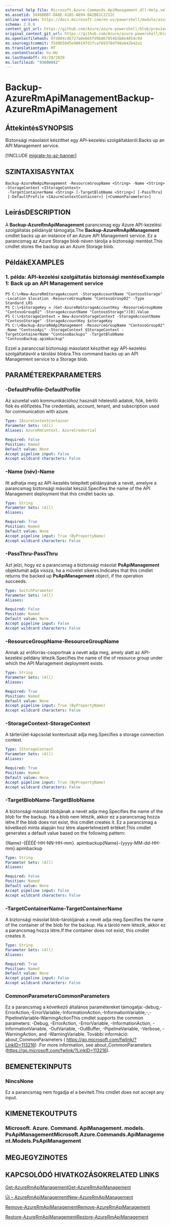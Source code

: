```yaml
---
external help file: Microsoft.Azure.Commands.ApiManagement.dll-Help.xml
ms.assetid: 5846BBB7-DA8E-41B5-A894-BA2B61C2212C
online version: https://docs.microsoft.com/en-us/powershell/module/azurerm.apimanagement/backup-azurermapimanagement
schema: 2.0.0
content_git_url: https://github.com/Azure/azure-powershell/blob/preview/src/ResourceManager/ApiManagement/Commands.ApiManagement/help/Backup-AzureRmApiManagement.md
original_content_git_url: https://github.com/Azure/azure-powershell/blob/preview/src/ResourceManager/ApiManagement/Commands.ApiManagement/help/Backup-AzureRmApiManagement.md
ms.openlocfilehash: 0fd004cdb727a0e665fd9b867854b3b8e4054c9d
ms.sourcegitcommit: f599b50d5e980197d1fca769378df90a842b42a1
ms.translationtype: MT
ms.contentlocale: hu-HU
ms.lasthandoff: 08/20/2020
ms.locfileid: "93680842"
---
```

# <span data-ttu-id="1640a-101">Backup-AzureRmApiManagement</span><span class="sxs-lookup"><span data-stu-id="1640a-101">Backup-AzureRmApiManagement</span></span>

## <span data-ttu-id="1640a-102">Áttekintés</span><span class="sxs-lookup"><span data-stu-id="1640a-102">SYNOPSIS</span></span>
<span data-ttu-id="1640a-103">Biztonsági másolatot készíthet egy API-kezelési szolgáltatásról.</span><span class="sxs-lookup"><span data-stu-id="1640a-103">Backs up an API Management service.</span></span>

[!INCLUDE [migrate-to-az-banner](../../includes/migrate-to-az-banner.md)]

## <span data-ttu-id="1640a-104">SZINTAXISA</span><span class="sxs-lookup"><span data-stu-id="1640a-104">SYNTAX</span></span>

```
Backup-AzureRmApiManagement -ResourceGroupName <String> -Name <String> -StorageContext <IStorageContext>
 -TargetContainerName <String> [-TargetBlobName <String>] [-PassThru]
 [-DefaultProfile <IAzureContextContainer>] [<CommonParameters>]
```

## <span data-ttu-id="1640a-105">Leírás</span><span class="sxs-lookup"><span data-stu-id="1640a-105">DESCRIPTION</span></span>
<span data-ttu-id="1640a-106">A **Backup-AzureRmApiManagement** parancsmag egy Azure API-kezelési szolgáltatás példányát támogatja.</span><span class="sxs-lookup"><span data-stu-id="1640a-106">The **Backup-AzureRmApiManagement** cmdlet backs up an instance of an Azure API Management service.</span></span>
<span data-ttu-id="1640a-107">Ez a parancsmag az Azure Storage blob néven tárolja a biztonsági mentést.</span><span class="sxs-lookup"><span data-stu-id="1640a-107">This cmdlet stores the backup as an Azure Storage blob.</span></span>

## <span data-ttu-id="1640a-108">Példák</span><span class="sxs-lookup"><span data-stu-id="1640a-108">EXAMPLES</span></span>

### <span data-ttu-id="1640a-109">1. példa: API-kezelési szolgáltatás biztonsági mentése</span><span class="sxs-lookup"><span data-stu-id="1640a-109">Example 1: Back up an API Management service</span></span>
```
PS C:\>New-AzureRmStorageAccount -StorageAccountName "ContosoStorage" -Location $location -ResourceGroupName "ContosoGroup02" -Type Standard_LRS
PS C:\>$storageKey = (Get-AzureRmStorageAccountKey -ResourceGroupName "ContosoGroup02" -StorageAccountName "ContosoStorage")[0].Value
PS C:\>$storageContext = New-AzureStorageContext -StorageAccountName "ContosoStorage" -StorageAccountKey $storageKey
PS C:\>Backup-AzureRmApiManagement -ResourceGroupName "ContosoGroup02" -Name "ContosoApi" -StorageContext $StorageContext -TargetContainerName "ContosoBackups" -TargetBlobName "ContosoBackup.apimbackup"
```

<span data-ttu-id="1640a-110">Ezzel a paranccsal biztonsági másolatot készíthet egy API-kezelési szolgáltatásról a tárolási blobra.</span><span class="sxs-lookup"><span data-stu-id="1640a-110">This command backs up an API Management service to a Storage blob.</span></span>

## <span data-ttu-id="1640a-111">PARAMÉTEREK</span><span class="sxs-lookup"><span data-stu-id="1640a-111">PARAMETERS</span></span>

### <span data-ttu-id="1640a-112">-DefaultProfile</span><span class="sxs-lookup"><span data-stu-id="1640a-112">-DefaultProfile</span></span>
<span data-ttu-id="1640a-113">Az azuretal való kommunikációhoz használt hitelesítő adatok, fiók, bérlői fiók és előfizetés.</span><span class="sxs-lookup"><span data-stu-id="1640a-113">The credentials, account, tenant, and subscription used for communication with azure.</span></span>
 
```yaml
Type: IAzureContextContainer
Parameter Sets: (All)
Aliases: AzureRmContext, AzureCredential

Required: False
Position: Named
Default value: None
Accept pipeline input: False
Accept wildcard characters: False
```

### <span data-ttu-id="1640a-114">-Name (név)</span><span class="sxs-lookup"><span data-stu-id="1640a-114">-Name</span></span>
<span data-ttu-id="1640a-115">Itt adhatja meg az API-kezelés telepített példányának a nevét, amelyre a parancsmag biztonsági másolat készül.</span><span class="sxs-lookup"><span data-stu-id="1640a-115">Specifies the name of the API Management deployment that this cmdlet backs up.</span></span>

```yaml
Type: String
Parameter Sets: (All)
Aliases: 

Required: True
Position: Named
Default value: None
Accept pipeline input: True (ByPropertyName)
Accept wildcard characters: False
```

### <span data-ttu-id="1640a-116">-PassThru</span><span class="sxs-lookup"><span data-stu-id="1640a-116">-PassThru</span></span>
<span data-ttu-id="1640a-117">Azt jelzi, hogy ez a parancsmag a biztonsági másolat **PsApiManagement** objektumát adja vissza, ha a művelet sikeres.</span><span class="sxs-lookup"><span data-stu-id="1640a-117">Indicates that this cmdlet returns the backed up **PsApiManagement** object, if the operation succeeds.</span></span>

```yaml
Type: SwitchParameter
Parameter Sets: (All)
Aliases: 

Required: False
Position: Named
Default value: None
Accept pipeline input: False
Accept wildcard characters: False
```

### <span data-ttu-id="1640a-118">-ResourceGroupName</span><span class="sxs-lookup"><span data-stu-id="1640a-118">-ResourceGroupName</span></span>
<span data-ttu-id="1640a-119">Annak az erőforrás-csoportnak a nevét adja meg, amely alatt az API-kezelési példány létezik.</span><span class="sxs-lookup"><span data-stu-id="1640a-119">Specifies the name of the of resource group under which the API Management deployment exists.</span></span>

```yaml
Type: String
Parameter Sets: (All)
Aliases: 

Required: True
Position: Named
Default value: None
Accept pipeline input: True (ByPropertyName)
Accept wildcard characters: False
```

### <span data-ttu-id="1640a-120">-StorageContext</span><span class="sxs-lookup"><span data-stu-id="1640a-120">-StorageContext</span></span>
<span data-ttu-id="1640a-121">A tárterület-kapcsolat kontextusát adja meg.</span><span class="sxs-lookup"><span data-stu-id="1640a-121">Specifies a storage connection context.</span></span>

```yaml
Type: IStorageContext
Parameter Sets: (All)
Aliases: 

Required: True
Position: Named
Default value: None
Accept pipeline input: True (ByPropertyName)
Accept wildcard characters: False
```

### <span data-ttu-id="1640a-122">-TargetBlobName</span><span class="sxs-lookup"><span data-stu-id="1640a-122">-TargetBlobName</span></span>
<span data-ttu-id="1640a-123">A biztonsági másolat blobjának a nevét adja meg.</span><span class="sxs-lookup"><span data-stu-id="1640a-123">Specifies the name of the blob for the backup.</span></span>
<span data-ttu-id="1640a-124">Ha a blob nem létezik, akkor ez a parancsmag hozza létre.</span><span class="sxs-lookup"><span data-stu-id="1640a-124">If the blob does not exist, this cmdlet creates it.</span></span>
<span data-ttu-id="1640a-125">Ez a parancsmag a következő minta alapján hoz létre alapértelmezett értéket:</span><span class="sxs-lookup"><span data-stu-id="1640a-125">This cmdlet generates a default value based on the following pattern:</span></span> 

<span data-ttu-id="1640a-126">{Name}-{ÉÉÉÉ-HH-NN-HH-mm}. apimbackup</span><span class="sxs-lookup"><span data-stu-id="1640a-126">{Name}-{yyyy-MM-dd-HH-mm}.apimbackup</span></span>

```yaml
Type: String
Parameter Sets: (All)
Aliases: 

Required: False
Position: Named
Default value: None
Accept pipeline input: False
Accept wildcard characters: False
```

### <span data-ttu-id="1640a-127">-TargetContainerName</span><span class="sxs-lookup"><span data-stu-id="1640a-127">-TargetContainerName</span></span>
<span data-ttu-id="1640a-128">A biztonsági másolat blob-tárolójának a nevét adja meg.</span><span class="sxs-lookup"><span data-stu-id="1640a-128">Specifies the name of the container of the blob for the backup.</span></span>
<span data-ttu-id="1640a-129">Ha a tároló nem létezik, akkor ez a parancsmag hozza létre.</span><span class="sxs-lookup"><span data-stu-id="1640a-129">If the container does not exist, this cmdlet creates it.</span></span>

```yaml
Type: String
Parameter Sets: (All)
Aliases: 

Required: True
Position: Named
Default value: None
Accept pipeline input: False
Accept wildcard characters: False
```

### <span data-ttu-id="1640a-130">CommonParameters</span><span class="sxs-lookup"><span data-stu-id="1640a-130">CommonParameters</span></span>
<span data-ttu-id="1640a-131">Ez a parancsmag a következő általános paramétereket támogatja:-debug,-ErrorAction,-ErrorVariable,-InformationAction,-InformationVariable,-,-PipelineVariable-WarningAction</span><span class="sxs-lookup"><span data-stu-id="1640a-131">This cmdlet supports the common parameters: -Debug, -ErrorAction, -ErrorVariable, -InformationAction, -InformationVariable, -OutVariable, -OutBuffer, -PipelineVariable, -Verbose, -WarningAction, and -WarningVariable.</span></span> <span data-ttu-id="1640a-132">További információ: about_CommonParameters ( https://go.microsoft.com/fwlink/?LinkID=113216) .</span><span class="sxs-lookup"><span data-stu-id="1640a-132">For more information, see about_CommonParameters (https://go.microsoft.com/fwlink/?LinkID=113216).</span></span>

## <span data-ttu-id="1640a-133">BEMENETEK</span><span class="sxs-lookup"><span data-stu-id="1640a-133">INPUTS</span></span>

### <span data-ttu-id="1640a-134">Nincs</span><span class="sxs-lookup"><span data-stu-id="1640a-134">None</span></span>
<span data-ttu-id="1640a-135">Ez a parancsmag nem fogadja el a bevitelt.</span><span class="sxs-lookup"><span data-stu-id="1640a-135">This cmdlet does not accept any input.</span></span>

## <span data-ttu-id="1640a-136">KIMENETEK</span><span class="sxs-lookup"><span data-stu-id="1640a-136">OUTPUTS</span></span>

### <span data-ttu-id="1640a-137">Microsoft. Azure. Command. ApiManagement. models. PsApiManagement</span><span class="sxs-lookup"><span data-stu-id="1640a-137">Microsoft.Azure.Commands.ApiManagement.Models.PsApiManagement</span></span>

## <span data-ttu-id="1640a-138">MEGJEGYZI</span><span class="sxs-lookup"><span data-stu-id="1640a-138">NOTES</span></span>

## <span data-ttu-id="1640a-139">KAPCSOLÓDÓ HIVATKOZÁSOK</span><span class="sxs-lookup"><span data-stu-id="1640a-139">RELATED LINKS</span></span>

[<span data-ttu-id="1640a-140">Get-AzureRmApiManagement</span><span class="sxs-lookup"><span data-stu-id="1640a-140">Get-AzureRmApiManagement</span></span>](./Get-AzureRmApiManagement.md)

[<span data-ttu-id="1640a-141">Új – AzureRmApiManagement</span><span class="sxs-lookup"><span data-stu-id="1640a-141">New-AzureRmApiManagement</span></span>](./New-AzureRmApiManagement.md)

[<span data-ttu-id="1640a-142">Remove-AzureRmApiManagement</span><span class="sxs-lookup"><span data-stu-id="1640a-142">Remove-AzureRmApiManagement</span></span>](./Remove-AzureRmApiManagement.md)

[<span data-ttu-id="1640a-143">Restore-AzureRmApiManagement</span><span class="sxs-lookup"><span data-stu-id="1640a-143">Restore-AzureRmApiManagement</span></span>](./Restore-AzureRmApiManagement.md)


